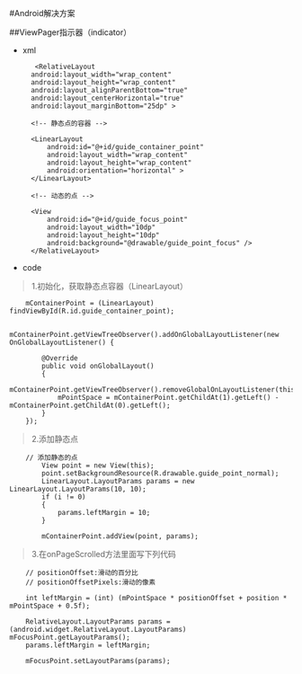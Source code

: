 #Android解决方案

##ViewPager指示器（indicator）  
* xml  

		 <RelativeLayout
        android:layout_width="wrap_content"
        android:layout_height="wrap_content"
        android:layout_alignParentBottom="true"
        android:layout_centerHorizontal="true"
        android:layout_marginBottom="25dp" >

        <!-- 静态点的容器 -->

        <LinearLayout
            android:id="@+id/guide_container_point"
            android:layout_width="wrap_content"
            android:layout_height="wrap_content"
            android:orientation="horizontal" >
        </LinearLayout>

        <!-- 动态的点 -->

        <View
            android:id="@+id/guide_focus_point"
            android:layout_width="10dp"
            android:layout_height="10dp"
            android:background="@drawable/guide_point_focus" />
        </RelativeLayout>  

*  code  

>	1.初始化，获取静态点容器（LinearLayout）  

		mContainerPoint = (LinearLayout) findViewById(R.id.guide_container_point);

		mContainerPoint.getViewTreeObserver().addOnGlobalLayoutListener(new OnGlobalLayoutListener() {

			@Override
			public void onGlobalLayout()
			{
				mContainerPoint.getViewTreeObserver().removeGlobalOnLayoutListener(this);
				mPointSpace = mContainerPoint.getChildAt(1).getLeft() - mContainerPoint.getChildAt(0).getLeft();
			}
		});

		  
>	2.添加静态点  

		// 添加静态的点
			View point = new View(this);
			point.setBackgroundResource(R.drawable.guide_point_normal);
			LinearLayout.LayoutParams params = new LinearLayout.LayoutParams(10, 10);
			if (i != 0)
			{
				params.leftMargin = 10;
			}

			mContainerPoint.addView(point, params);


>   3.在onPageScrolled方法里面写下列代码

		// positionOffset:滑动的百分比
		// positionOffsetPixels:滑动的像素

		int leftMargin = (int) (mPointSpace * positionOffset + position * mPointSpace + 0.5f);

		RelativeLayout.LayoutParams params = (android.widget.RelativeLayout.LayoutParams) mFocusPoint.getLayoutParams();
		params.leftMargin = leftMargin;

		mFocusPoint.setLayoutParams(params);

		


		 
